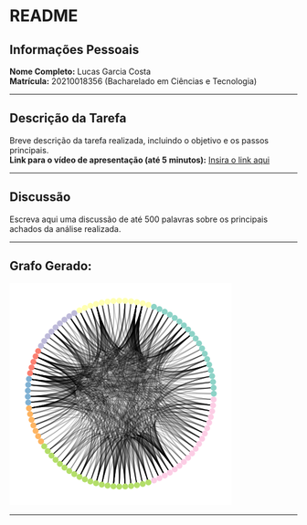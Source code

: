 # README

## Informações Pessoais
**Nome Completo:** Lucas Garcia Costa  
**Matrícula:**  20210018356 (Bacharelado em Ciências e Tecnologia)

---

## Descrição da Tarefa
Breve descrição da tarefa realizada, incluindo o objetivo e os passos principais.  
**Link para o vídeo de apresentação (até 5 minutos):** [Insira o link aqui](#)

---

## Discussão
Escreva aqui uma discussão de até 500 palavras sobre os principais achados da análise realizada.

---

## Grafo Gerado:  
![Grago gerado](UN1/U1T2/images/grafo.png)

---
